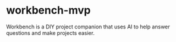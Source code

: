 # workbench-mvp
Workbench is a DIY project companion that uses AI to help answer questions and make projects easier.
